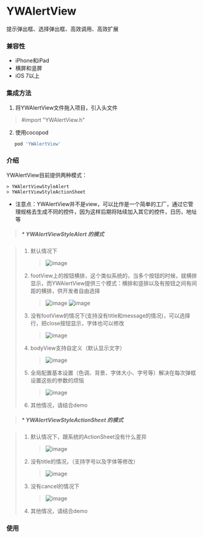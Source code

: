 # YWAlertView
提示弹出框、选择弹出框、高效调用、高效扩展


### 兼容性
   * iPhone和iPad
   * 横屏和竖屏
   * iOS 7以上
  
### 集成方法
   1. 将YWAlertView文件拖入项目，引入头文件 
   > #import "YWAlertView.h"
   2. 使用cocopod
   ```ruby
      pod 'YWAlertView'
   ```
 
 ### 介绍
 
  YWAlertView目前提供两种模式：
  
    > YWAlertViewStyleAlert
    > YWAlertViewStyleActionSheet
    
    
  * 注意点：YWAlertView并不是view，可以比作是一个简单的工厂，通过它管理规格去生成不同的控件，因为这样后期将陆续加入其它的控件，日历，地址等
  
  
  > ##### * YWAlertViewStyleAlert 的模式
  
  >   1. 默认情况下 
  >       >   ![image](https://github.com/flyOfYW/YWAlertView/blob/master/image/1.png)
  >   2. footView上的按钮横排，这个类似系统的，当多个按钮的时候，就横排显示，而YWAlertView提供三个模式：横排和竖排以及有按钮之间有间距的横排，供开发者自由选择
  >       >   ![image](https://github.com/flyOfYW/YWAlertView/blob/master/image/2.png) ![image](https://github.com/flyOfYW/YWAlertView/blob/master/image/6.png)
  >   3.  没有footView的情况下(支持没有title和message的情况)，可以选择行，把close按钮显示，字体也可以修改
  >       >   ![image](https://github.com/flyOfYW/YWAlertView/blob/master/image/3.png)
  >   4.  bodyView支持自定义（默认显示文字）
  >       >   ![image](https://github.com/flyOfYW/YWAlertView/blob/master/image/4.png)
  >   5.  全局配置基本设置（色调、背景、字体大小、字号等）解决在每次弹框设置这些的参数的烦恼
  >       >   ![image](https://github.com/flyOfYW/YWAlertView/blob/master/image/5.png)
  >   6.  其他情况，请结合demo
  
  
  
  > #####  *  YWAlertViewStyleActionSheet 的模式
  
  >   1.  默认情况下，跟系统的ActionSheet没有什么差异
  >       >   ![image](https://github.com/flyOfYW/YWAlertView/blob/master/image/7.png)
  >   2.  没有title的情况，（支持字号以及字体等修改）
  >       >   ![image](https://github.com/flyOfYW/YWAlertView/blob/master/image/8.png)
  >   3.  没有cancel的情况下
  >       >   ![image](https://github.com/flyOfYW/YWAlertView/blob/master/image/9.png)
  >   4.  其他情况，请结合demo
  
  
  
 ### 使用
  
  
